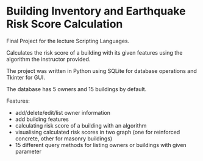 # Building Inventory and Earthquake Risk Score Calculation
 
Final Project for the lecture Scripting Languages.

Calculates the risk score of a building with its given features using the algorithm the instructor provided.

The project was written in Python using SQLite for database operations and Tkinter for GUI.

The database has 5 owners and 15 buildings by default.


Features:
- add/delete/edit/list owner information
- add building features
- calculating risk score of a building with an algorithm
- visualising calculated risk scores in two graph (one for reinforced concrete, other for masonry buildings)
- 15 different query methods for listing owners or buildings with given parameter

